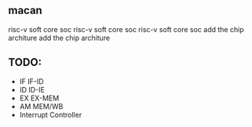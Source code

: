## macan
risc-v soft core soc
risc-v soft core soc
risc-v soft core soc
add the chip architure
add the chip architure

## TODO:
 - IF IF-ID
 - ID ID-IE
 - EX EX-MEM
 - AM MEM/WB
 - Interrupt Controller
